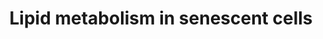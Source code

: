 ---
annotations:
- type: Pathway Ontology
  value: lipid metabolic pathway
- type: Pathway Ontology
  value: cellular senescence pathway
authors:
- Mkutmon
description: Description of the affected lipid metabolism in senecent cells.
last-edited: 2021-11-29
organisms:
- Homo sapiens
redirect_from:
- /index.php/Pathway:WP5149
- /instance/WP5149
schema-jsonld:
- '@context': https://schema.org/
  '@id': https://wikipathways.github.io/pathways/WP5149.html
  '@type': Dataset
  creator:
    '@type': Organization
    name: WikiPathways
  description: Description of the affected lipid metabolism in senecent cells.
  keywords:
  - arrest
  - PLA2G4C
  - Oxylipin
  - biosynthesis
  - PLA2G12A
  - Lipid droplets
  - PLA2G4A
  - PLA2G12B
  - PLA2G4E
  - PLA2G5
  - Cell cycle
  - PLA2
  - PLA2G7
  - HRAS
  - TP53
  - PUFAs
  - PTGS2
  - PLA2G10
  - Free PUFAs
  - SLCO2A1
  - PLA2G1B
  - CDKN1A
  - ALOX5
  - PLA2G2D
  - PLA2G3
  - PLA2G4D
  - PLA2G4F
  - PLA2G6
  license: CC0
  name: Lipid metabolism in senescent cells
seo: CreativeWork
title: Lipid metabolism in senescent cells
wpid: WP5149
---